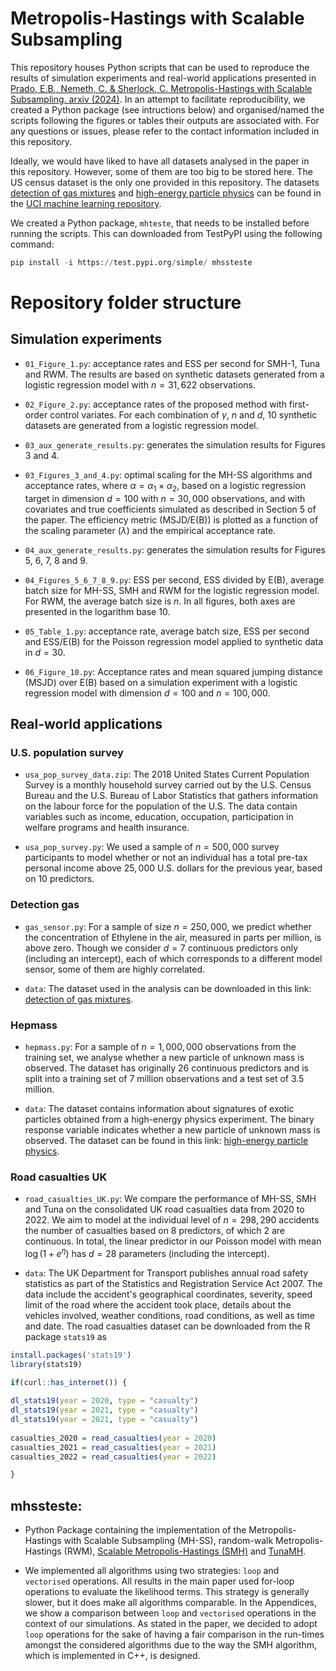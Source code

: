# Metropolis-Hastings with Scalable Subsampling

This repository houses Python scripts that can be used to reproduce the results of simulation experiments and real-world applications presented in [Prado, E.B., Nemeth, C. & Sherlock, C. Metropolis-Hastings with Scalable Subsampling. arxiv (2024)](https://arxiv.org/pdf/2407.19602). In an attempt to facilitate reproducibility, we created a Python package (see intructions below) and organised/named the scripts following the figures or tables their outputs are associated with. For any questions or issues, please refer to the contact information included in this repository.

Ideally, we would have liked to have all datasets analysed in the paper in this repository. However, some of them are too big to be stored here. The US census dataset is the only one provided in this repository. The datasets [detection of gas mixtures](https://archive.ics.uci.edu/dataset/322/gas+sensor+array+under+dynamic+gas+mixtures) and [high-energy particle physics](https://archive.ics.uci.edu/dataset/347/hepmass) can be found in the [UCI machine learning repository](https://archive.ics.uci.edu/).

We created a Python package, `mhteste`, that needs to be installed before running the scripts. This can downloaded from TestPyPI using the following command:

```python
pip install -i https://test.pypi.org/simple/ mhssteste
```

# Repository folder structure

## Simulation experiments

* `01_Figure_1.py`: acceptance rates and ESS per second for SMH-1, Tuna and RWM. The results are based on synthetic datasets generated from a logistic regression model with $n = 31,622$ observations.

* `02_Figure_2.py`: acceptance rates of the proposed method with first-order control variates. For each combination of $\gamma$, $n$ and $d$, $10$ synthetic datasets are generated from a logistic regression model.

* `03_aux_generate_results.py`: generates the simulation results for Figures 3 and 4.

* `03_Figures_3_and_4.py`: optimal scaling for the MH-SS algorithms and acceptance rates, where $\alpha = \alpha_1 \times \alpha_2$, based on a logistic regression target in dimension $d=100$ with $n=30,000$ observations, and with covariates and true coefficients simulated as described in Section 5 of the paper. The efficiency metric (MSJD/E(B)) is plotted as a function of the scaling parameter ($\lambda$) and the empirical acceptance rate. 

* `04_aux_generate_results.py`: generates the simulation results for Figures 5, 6, 7, 8 and 9.

* `04_Figures_5_6_7_8_9.py`: ESS per second, ESS divided by E(B), average batch size for MH-SS, SMH and RWM for the logistic regression model. For RWM, the average batch size is $n$. In all figures, both axes are presented in the logarithm base 10.

* `05_Table_1.py`: acceptance rate, average batch size, ESS per second and ESS/E(B) for the Poisson regression model applied to synthetic data in $d=30$.
  
* `06_Figure_10.py`: Acceptance rates and mean squared jumping distance (MSJD) over E(B) based on a simulation experiment with a logistic regression model with dimension $d = 100$ and $n=100,000$.

## Real-world applications

### U.S. population survey 
* `usa_pop_survey_data.zip`: The 2018 United States Current Population Survey is a monthly household survey carried out by the U.S. Census Bureau and the U.S. Bureau of Labor Statistics that gathers information on the labour force for the population of the U.S. The data contain variables such as income, education, occupation, participation in welfare programs and health insurance.

* `usa_pop_survey.py`: We used a sample of $n = 500,000$ survey participants to model whether or not an individual has a total pre-tax personal income above $25,000$ U.S. dollars for the previous year, based on $10$ predictors.
  
### Detection gas
* `gas_sensor.py`: For a sample of size $n = 250,000$, we predict whether the concentration of Ethylene in the air, measured in parts per million, is above zero. Though we consider $d = 7$ continuous predictors only (including an intercept), each of which corresponds to a different model sensor, some of them are highly correlated.
  
* `data`: The dataset used in the analysis can be downloaded in this link: [detection of gas mixtures](https://archive.ics.uci.edu/dataset/322/gas+sensor+array+under+dynamic+gas+mixtures).

### Hepmass

* `hepmass.py`: For a sample of $n = 1, 000, 000$ observations from the training set, we analyse whether a new particle of unknown mass is observed. The dataset has originally $26$ continuous predictors and is split into a training set of $7$ million observations and a test set of $3.5$ million. 

* `data`: The dataset contains information about signatures of exotic particles obtained from a high-energy physics experiment. The binary response variable indicates whether a new particle of unknown mass is observed. The dataset can be found in this link: [high-energy particle physics](https://archive.ics.uci.edu/dataset/347/hepmass).

### Road casualties UK
* `road_casualties_UK.py`: We compare the performance of MH-SS, SMH and Tuna on the consolidated UK road casualties data from $2020$ to $2022$. We aim to model at the individual level of $n = 298,290$ accidents the number of casualties based on 8 predictors, of which 2 are continuous. In total, the linear predictor in our Poisson model with mean $\log(1 + e^{\eta})$ has $d=28$ parameters (including the intercept).

* `data`: The UK Department for Transport publishes annual road safety statistics as part of the Statistics and Registration Service Act 2007. The data include the accident's geographical coordinates, severity, speed limit of the road where the accident took place, details about the vehicles involved, weather conditions, road conditions, as well as time and date. The road casualties dataset can be downloaded from the R package `stats19` as

```r
install.packages('stats19')
library(stats19)

if(curl::has_internet()) {
  
dl_stats19(year = 2020, type = "casualty")
dl_stats19(year = 2021, type = "casualty")
dl_stats19(year = 2021, type = "casualty")
  
casualties_2020 = read_casualties(year = 2020)
casualties_2021 = read_casualties(year = 2021)
casualties_2022 = read_casualties(year = 2022)

}
```


## mhssteste:
   * Python Package containing the implementation of the Metropolis-Hastings with Scalable Subsampling (MH-SS), random-walk Metropolis-Hastings (RWM), [Scalable Metropolis-Hastings (SMH)](http://proceedings.mlr.press/v97/cornish19a/cornish19a.pdf) and [TunaMH](https://proceedings.neurips.cc/paper/2020/file/e2a7555f7cabd6e31aef45cb8cda4999-Paper.pdf).

  * We implemented all algorithms using two strategies: `loop` and `vectorised` operations. All results in the main paper used for-loop operations to evaluate the likelihood terms. This strategy is generally slower, but it does make all algorithms comparable. In the Appendices, we show a comparison between `loop` and `vectorised` operations in the context of our simulations. As stated in the paper, we decided to adopt `loop` operations for the sake of having a fair comparison in the run-times amongst the considered algorithms due to the way the SMH algorithm, which is implemented in C++, is designed.
